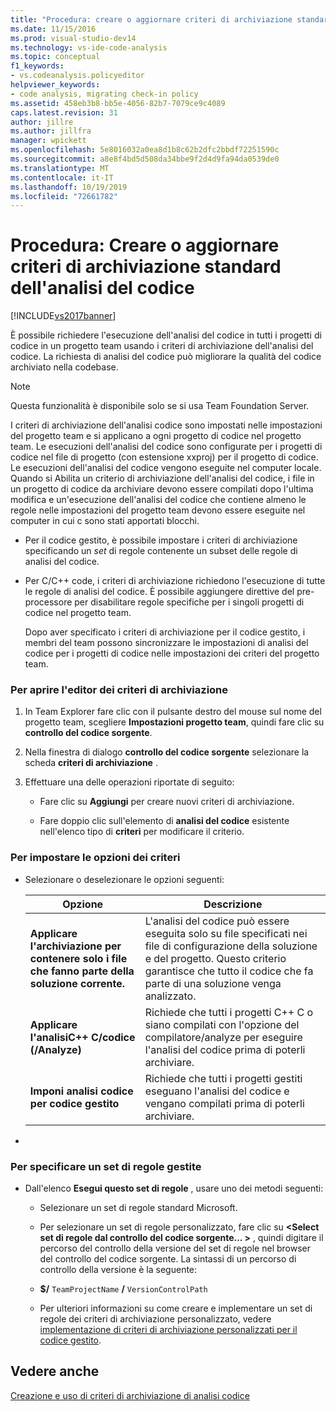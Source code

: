 ```yaml
---
title: "Procedura: creare o aggiornare criteri di archiviazione standard dell'analisi del codice | Microsoft Docs"
ms.date: 11/15/2016
ms.prod: visual-studio-dev14
ms.technology: vs-ide-code-analysis
ms.topic: conceptual
f1_keywords:
- vs.codeanalysis.policyeditor
helpviewer_keywords:
- code analysis, migrating check-in policy
ms.assetid: 458eb3b8-bb5e-4056-82b7-7079ce9c4089
caps.latest.revision: 31
author: jillre
ms.author: jillfra
manager: wpickett
ms.openlocfilehash: 5e8016032a0ea8d1b8c62b2dfc2bbdf72251590c
ms.sourcegitcommit: a8e8f4bd5d508da34bbe9f2d4d9fa94da0539de0
ms.translationtype: MT
ms.contentlocale: it-IT
ms.lasthandoff: 10/19/2019
ms.locfileid: "72661782"
---
```

# <a name="how-to-create-or-update-standard-code-analysis-check-in-policies"></a>Procedura: Creare o aggiornare criteri di archiviazione standard dell'analisi del codice
[!INCLUDE[vs2017banner](../includes/vs2017banner.md)]

È possibile richiedere l'esecuzione dell'analisi del codice in tutti i progetti di codice in un progetto team usando i criteri di archiviazione dell'analisi del codice. La richiesta di analisi del codice può migliorare la qualità del codice archiviato nella codebase.

> [!NOTE]
> Questa funzionalità è disponibile solo se si usa Team Foundation Server.

 I criteri di archiviazione dell'analisi codice sono impostati nelle impostazioni del progetto team e si applicano a ogni progetto di codice nel progetto team. Le esecuzioni dell'analisi del codice sono configurate per i progetti di codice nel file di progetto (con estensione xxproj) per il progetto di codice. Le esecuzioni dell'analisi del codice vengono eseguite nel computer locale. Quando si Abilita un criterio di archiviazione dell'analisi del codice, i file in un progetto di codice da archiviare devono essere compilati dopo l'ultima modifica e un'esecuzione dell'analisi del codice che contiene almeno le regole nelle impostazioni del progetto team devono essere eseguite nel computer in cui c sono stati apportati blocchi.

- Per il codice gestito, è possibile impostare i criteri di archiviazione specificando un *set* di regole contenente un subset delle regole di analisi del codice.

- Per C/C++ code, i criteri di archiviazione richiedono l'esecuzione di tutte le regole di analisi del codice. È possibile aggiungere direttive del pre-processore per disabilitare regole specifiche per i singoli progetti di codice nel progetto team.

  Dopo aver specificato i criteri di archiviazione per il codice gestito, i membri del team possono sincronizzare le impostazioni di analisi del codice per i progetti di codice nelle impostazioni dei criteri del progetto team.

### <a name="to-open-the-check-in-policy-editor"></a>Per aprire l'editor dei criteri di archiviazione

1. In Team Explorer fare clic con il pulsante destro del mouse sul nome del progetto team, scegliere **Impostazioni progetto team**, quindi fare clic su **controllo del codice sorgente**.

2. Nella finestra di dialogo **controllo del codice sorgente** selezionare la scheda **criteri di archiviazione** .

3. Effettuare una delle operazioni riportate di seguito:

    - Fare clic su **Aggiungi** per creare nuovi criteri di archiviazione.

    - Fare doppio clic sull'elemento di **analisi del codice** esistente nell'elenco tipo di **criteri** per modificare il criterio.

### <a name="to-set-policy-options"></a>Per impostare le opzioni dei criteri

- Selezionare o deselezionare le opzioni seguenti:

    |Opzione|Descrizione|
    |------------|-----------------|
    |**Applicare l'archiviazione per contenere solo i file che fanno parte della soluzione corrente.**|L'analisi del codice può essere eseguita solo su file specificati nei file di configurazione della soluzione e del progetto. Questo criterio garantisce che tutto il codice che fa parte di una soluzione venga analizzato.|
    |**Applicare l'analisiC++ C/codice (/Analyze)**|Richiede che tutti i progetti C++ C o siano compilati con l'opzione del compilatore/analyze per eseguire l'analisi del codice prima di poterli archiviare.|
    |**Imponi analisi codice per codice gestito**|Richiede che tutti i progetti gestiti eseguano l'analisi del codice e vengano compilati prima di poterli archiviare.|

-

### <a name="to-specify-a-managed-rule-set"></a>Per specificare un set di regole gestite

- Dall'elenco **Esegui questo set di regole** , usare uno dei metodi seguenti:

  - Selezionare un set di regole standard Microsoft.

  - Per selezionare un set di regole personalizzato, fare clic su **\<Select set di regole dal controllo del codice sorgente... >** , quindi digitare il percorso del controllo della versione del set di regole nel browser del controllo del codice sorgente. La sintassi di un percorso di controllo della versione è la seguente:

  - **$/** `TeamProjectName` **/** `VersionControlPath`

  - Per ulteriori informazioni su come creare e implementare un set di regole dei criteri di archiviazione personalizzato, vedere [implementazione di criteri di archiviazione personalizzati per il codice gestito](../code-quality/implementing-custom-code-analysis-check-in-policies-for-managed-code.md).

## <a name="see-also"></a>Vedere anche
 [Creazione e uso di criteri di archiviazione di analisi codice](../code-quality/creating-and-using-code-analysis-check-in-policies.md)
